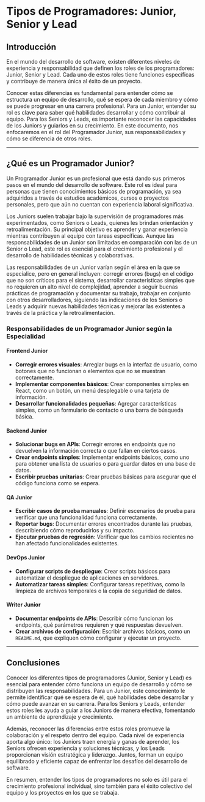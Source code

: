 # Tipos de Programadores: Junior, Senior y Lead

## Introducción

En el mundo del desarrollo de software, existen diferentes niveles de experiencia y responsabilidad que definen los roles de los programadores: Junior, Senior y Lead. Cada uno de estos roles tiene funciones específicas y contribuye de manera única al éxito de un proyecto. 

Conocer estas diferencias es fundamental para entender cómo se estructura un equipo de desarrollo, qué se espera de cada miembro y cómo se puede progresar en una carrera profesional. Para un Junior, entender su rol es clave para saber qué habilidades desarrollar y cómo contribuir al equipo. Para los Seniors y Leads, es importante reconocer las capacidades de los Juniors y guiarlos en su crecimiento. En este documento, nos enfocaremos en el rol del Programador Junior, sus responsabilidades y cómo se diferencia de otros roles.

---

## ¿Qué es un Programador Junior?

Un Programador Junior es un profesional que está dando sus primeros pasos en el mundo del desarrollo de software. Este rol es ideal para personas que tienen conocimientos básicos de programación, ya sea adquiridos a través de estudios académicos, cursos o proyectos personales, pero que aún no cuentan con experiencia laboral significativa. 

Los Juniors suelen trabajar bajo la supervisión de programadores más experimentados, como Seniors o Leads, quienes les brindan orientación y retroalimentación. Su principal objetivo es aprender y ganar experiencia mientras contribuyen al equipo con tareas específicas. Aunque las responsabilidades de un Junior son limitadas en comparación con las de un Senior o Lead, este rol es esencial para el crecimiento profesional y el desarrollo de habilidades técnicas y colaborativas.

Las responsabilidades de un Junior varían según el área en la que se especialice, pero en general incluyen: corregir errores (bugs) en el código que no son críticos para el sistema, desarrollar características simples que no requieren un alto nivel de complejidad, aprender a seguir buenas prácticas de programación y documentar su trabajo, trabajar en conjunto con otros desarrolladores, siguiendo las indicaciones de los Seniors o Leads y adquirir nuevas habilidades técnicas y mejorar las existentes a través de la práctica y la retroalimentación.

### Responsabilidades de un Programador Junior según la Especialidad

#### Frontend Junior
- **Corregir errores visuales**: Arreglar bugs en la interfaz de usuario, como botones que no funcionan o elementos que no se muestran correctamente.
- **Implementar componentes básicos**: Crear componentes simples en React, como un botón, un menú desplegable o una tarjeta de información.
- **Desarrollar funcionalidades pequeñas**: Agregar características simples, como un formulario de contacto o una barra de búsqueda básica.

#### Backend Junior
- **Solucionar bugs en APIs**: Corregir errores en endpoints que no devuelven la información correcta o que fallan en ciertos casos.
- **Crear endpoints simples**: Implementar endpoints básicos, como uno para obtener una lista de usuarios o para guardar datos en una base de datos.
- **Escribir pruebas unitarias**: Crear pruebas básicas para asegurar que el código funciona como se espera.

#### QA Junior
- **Escribir casos de prueba manuales**: Definir escenarios de prueba para verificar que una funcionalidad funciona correctamente.
- **Reportar bugs**: Documentar errores encontrados durante las pruebas, describiendo cómo reproducirlos y su impacto.
- **Ejecutar pruebas de regresión**: Verificar que los cambios recientes no han afectado funcionalidades existentes.

#### DevOps Junior
- **Configurar scripts de despliegue**: Crear scripts básicos para automatizar el despliegue de aplicaciones en servidores.
- **Automatizar tareas simples**: Configurar tareas repetitivas, como la limpieza de archivos temporales o la copia de seguridad de datos.

#### Writer Junior
- **Documentar endpoints de APIs**: Describir cómo funcionan los endpoints, qué parámetros requieren y qué respuestas devuelven.
- **Crear archivos de configuración**: Escribir archivos básicos, como un `README.md`, que expliquen cómo configurar y ejecutar un proyecto.

---

## Conclusiones

Conocer los diferentes tipos de programadores (Junior, Senior y Lead) es esencial para entender cómo funciona un equipo de desarrollo y cómo se distribuyen las responsabilidades. Para un Junior, este conocimiento le permite identificar qué se espera de él, qué habilidades debe desarrollar y cómo puede avanzar en su carrera. Para los Seniors y Leads, entender estos roles les ayuda a guiar a los Juniors de manera efectiva, fomentando un ambiente de aprendizaje y crecimiento.

Además, reconocer las diferencias entre estos roles promueve la colaboración y el respeto dentro del equipo. Cada nivel de experiencia aporta algo único: los Juniors traen energía y ganas de aprender, los Seniors ofrecen experiencia y soluciones técnicas, y los Leads proporcionan visión estratégica y liderazgo. Juntos, forman un equipo equilibrado y eficiente capaz de enfrentar los desafíos del desarrollo de software.

En resumen, entender los tipos de programadores no solo es útil para el crecimiento profesional individual, sino también para el éxito colectivo del equipo y los proyectos en los que se trabaja.